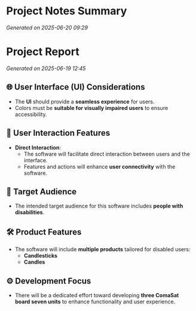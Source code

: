 # Project Notes Summary

*Generated on 2025-06-20 09:29*

# Project Report

*Generated on 2025-06-19 12:45*

## 🌐 **User Interface (UI) Considerations**
- The **UI** should provide a **seamless experience** for users.
- Colors must be **suitable for visually impaired users** to ensure accessibility.

## 💬 **User Interaction Features**
- **Direct Interaction**: 
  - The software will facilitate direct interaction between users and the interface.
  - Features and actions will enhance **user connectivity** with the software.

## 🎯 **Target Audience**
- The intended target audience for this software includes **people with disabilities**.
  
## 🛠️ **Product Features**
- The software will include **multiple products** tailored for disabled users:
  - **Candlesticks**
  - **Candles**

## ⚙️ **Development Focus**
- There will be a dedicated effort toward developing **three ComaSat board seven units** to enhance functionality and user experience.